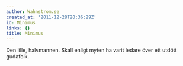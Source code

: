 ```yaml
---
author: Wahnstrom.se
created_at: '2011-12-28T20:36:29Z'
id: Minimus
links: {}
title: Minimus
---
```


Den lille, halvmannen. Skall enligt myten ha varit ledare över ett utdött gudafolk.